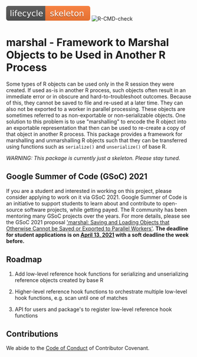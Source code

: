 ![Life cycle: skeleton](man/figures/lifecycle-skeleton-orange.svg)  ![R-CMD-check](https://github.com/HenrikBengtsson/marshal/workflows/R-CMD-check/badge.svg)

# marshal - Framework to Marshal Objects to be Used in Another R Process

Some types of R objects can be used only in the R session they were created.  If used as-is in another R process, such objects often result in an immediate error or in obscure and hard-to-troubleshoot outcomes.  Because of this, they cannot be saved to file and re-used at a later time.  They can also not be exported to a worker in parallel processing.  These objects are sometimes referred to as non-exportable or non-serializable objects.  One solution to this problem is to use "marshalling" to encode the R object into an exportable representation that then can be used to re-create a copy of that object in another R process.  This package provides a framework for marshalling and unmarshalling R objects such that they can be transferred using functions such as `serialize()` and `unserialize()` of base R.


_WARNING: This package is currently just a skeleton.  Please stay tuned._


## Google Summer of Code (GSoC) 2021

If you are a student and interested in working on this project, please consider applying to work on it via GSoC 2021.  Google Summer of Code is an initiative to support students to learn about and contribute to open-source software projects, while getting payed.  The R community has been mentoring many GSoC projects over the years.  For more details, please see the GSoC 2021 proposal ['marshal: Saving and Loading Objects that Otherwise Cannot be Saved or Exported to Parallel Workers'](https://github.com/rstats-gsoc/gsoc2021/wiki/marshal).  **The deadline for student applications is on [April 13, 2021](https://github.com/rstats-gsoc/gsoc2021/wiki) with a soft deadline the week before.**



## Roadmap

1. Add low-level reference hook functions for serializing and unserializing reference objects created by base R

2. Higher-level reference hook functions to orchestrate multiple low-level hook functions, e.g. scan until one of matches

3. API for users and package's to register low-level reference hook functions


## Contributions

We abide to the [Code of Conduct](https://www.contributor-covenant.org/version/2/0/code_of_conduct/) of Contributor Covenant.

